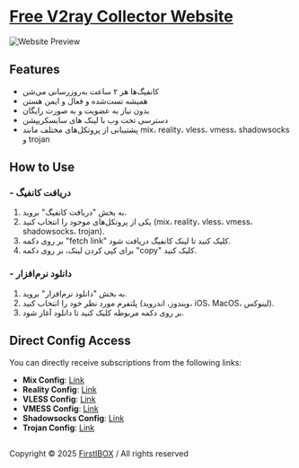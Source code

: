 # [Free V2ray Collector Website](https://free-v2ray-collector.glitch.me/)

![Website Preview](https://free-v2ray-collector.glitch.me/assets/websiteImg.png)

## Features

- کانفیگ‌ها هر ۲ ساعت به‌روزرسانی می‌شن
- همیشه تست‌شده و فعال و ایمن هستن
- بدون نیاز به عضویت و به صورت رایگان
- دسترسی تحت وب با لینک های سابسکریپشن
- پشتیبانی از پروتکل‌های مختلف مانند mix، reality، vless، vmess، shadowsocks و trojan

## How to Use

### - دریافت کانفیگ

1. به بخش "دریافت کانفیگ" بروید.
2. یکی از پروتکل‌های موجود را انتخاب کنید (mix، reality، vless، vmess، shadowsocks، trojan).
3. بر روی دکمه "fetch link" کلیک کنید تا لینک کانفیگ دریافت شود.
4. برای کپی کردن لینک، بر روی دکمه "copy" کلیک کنید.

### - دانلود نرم‌افزار

1. به بخش "دانلود نرم‌افزار" بروید.
2. پلتفرم مورد نظر خود را انتخاب کنید (ویندوز، اندروید، iOS، MacOS، لینوکس).
3. بر روی دکمه مربوطه کلیک کنید تا دانلود آغاز شود.

## Direct Config Access

You can directly receive subscriptions from the following links:


- **Mix Config**: [Link](https://raw.githubusercontent.com/iboxz/free-v2ray-collector/main/main/mix)
- **Reality Config**: [Link](https://raw.githubusercontent.com/iboxz/free-v2ray-collector/main/main/reality)
- **VLESS Config**: [Link](https://raw.githubusercontent.com/iboxz/free-v2ray-collector/main/main/vless)
- **VMESS Config**: [Link](https://raw.githubusercontent.com/iboxz/free-v2ray-collector/main/main/vmess)
- **Shadowsocks Config**: [Link](https://raw.githubusercontent.com/iboxz/free-v2ray-collector/main/main/shadowsocks)
- **Trojan Config**: [Link](https://raw.githubusercontent.com/iboxz/free-v2ray-collector/main/main/trojan)

## 
Copyright © 2025 [FirstIBOX]("https://firstibox.glitch.me/) / All rights reserved
